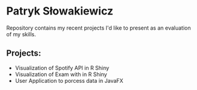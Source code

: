 # Patryk Słowakiewicz
Repository contains my recent projects I'd like to present as an evaluation of my skills.

## Projects:
- Visualization of Spotify API in R Shiny
- Visualization of Exam with in R Shiny
- User Application to porcess data in JavaFX
